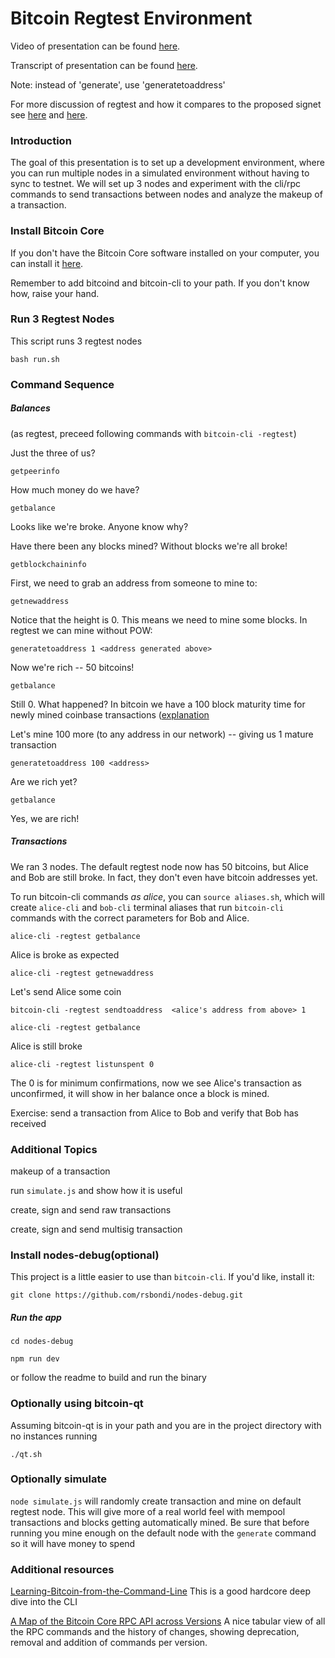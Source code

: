 # Bitcoin Regtest Environment

Video of presentation can be found [here](https://www.youtube.com/watch?v=sbupEpL6-J4&feature=youtu.be).

Transcript of presentation can be found [here](http://diyhpl.us/wiki/transcripts/austin-bitcoin-developers/2018-08-17-richard-bondi-bitcoin-cli-regtest/).

Note: instead of 'generate', use 'generatetoaddress'

For more discussion of regtest and how it compares to the proposed signet see [here](http://diyhpl.us/wiki/transcripts/bitcoin-core-dev-tech/2019-06-07-signet/) and [here](https://bitcoin.stackexchange.com/questions/89640/what-are-the-key-differences-between-regtest-and-the-proposed-signet).

### Introduction

The goal of this presentation is to set up a development environment, where you can run multiple nodes
in a simulated environment without having to sync to testnet.  We will set up 3 nodes and experiment
with the cli/rpc commands to send transactions between nodes and analyze the makeup of a transaction.

### Install Bitcoin Core

If you don't have the Bitcoin Core software installed on your computer, you can install it [here](https://bitcoin.org/en/download).

Remember to add bitcoind and bitcoin-cli to your path. If you don't know how, raise your hand.

### Run 3 Regtest Nodes

This script runs 3 regtest nodes

`bash run.sh`


### Command Sequence

##### Balances

(as regtest, preceed following commands with `bitcoin-cli -regtest`)

Just the three of us?

`getpeerinfo`

How much money do we have?

`getbalance`

Looks like we're broke. Anyone know why?

Have there been any blocks mined? Without blocks we're all broke!

`getblockchaininfo`

First, we need to grab an address from someone to mine to:

`getnewaddress`

Notice that the height is 0. This means we need to mine some blocks. In regtest we can mine without POW:

`generatetoaddress 1 <address generated above>`

Now we're rich -- 50 bitcoins!

`getbalance`

Still 0. What happened? In bitcoin we have a 100 block maturity time for newly mined coinbase transactions ([explanation](https://en.bitcoin.it/wiki/Block_chain)

Let's mine 100 more (to any address in our network) -- giving us 1 mature transaction

`generatetoaddress 100 <address>`

Are we rich yet?

`getbalance`

Yes, we are rich!

##### Transactions

We ran 3 nodes. The default regtest node now has 50 bitcoins, but Alice and Bob are still broke. In fact, they don't even have bitcoin addresses yet.

To run bitcoin-cli commands _as alice_, you can `source aliases.sh`, which will create `alice-cli` and `bob-cli` terminal aliases that run `bitcoin-cli` commands with the correct parameters for Bob and Alice.

`alice-cli -regtest getbalance`

Alice is broke as expected

`alice-cli -regtest getnewaddress`

Let's send Alice some coin

`bitcoin-cli -regtest sendtoaddress  <alice's address from above> 1`

`alice-cli -regtest getbalance`

Alice is still broke

`alice-cli -regtest listunspent 0` 

The 0 is for minimum confirmations, now we see Alice's transaction as unconfirmed, it will show in her balance once a block is mined.

Exercise: send a transaction from Alice to Bob and verify that Bob has received

### Additional Topics

makeup of a transaction

run `simulate.js` and show how it is useful

create, sign and send raw transactions

create, sign and send multisig transaction

### Install nodes-debug(optional)

This project is a little easier to use than `bitcoin-cli`. If you'd like, install it:

`git clone https://github.com/rsbondi/nodes-debug.git`

##### Run the app

`cd nodes-debug`

`npm run dev`

or follow the readme to build and run the binary

### Optionally using bitcoin-qt

Assuming bitcoin-qt is in your path and you are in the project directory with no instances running

`./qt.sh`

### Optionally simulate

`node simulate.js` will randomly create transaction and mine on default regtest node.  This will give more of a real world feel with mempool transactions and blocks getting automatically mined.  Be sure that before running you mine enough on the default node with the `generate` command so it will have money to spend

### Additional resources

[Learning-Bitcoin-from-the-Command-Line](https://github.com/ChristopherA/Learning-Bitcoin-from-the-Command-Line)
This is a good hardcore deep dive into the CLI

[A Map of the Bitcoin Core RPC API across Versions](https://masonicboom.github.io/btcrpcapi/)
A nice tabular view of all the RPC commands and the history of changes, showing deprecation, removal and addition of commands per version.
